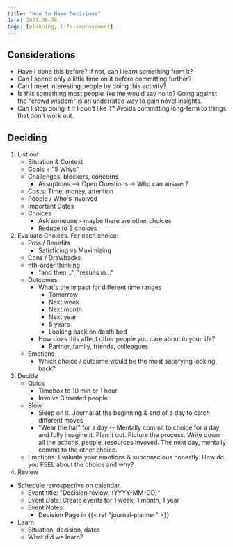 ```yaml
---
title: "How to Make Decisions"
date: 2021-06-28
tags: [planning, life-improvement]
---
```


## Considerations
- Have I done this before? If not, can I learn something from it?
- Can I spend only a little time on it before committing further?
- Can I meet interesting people by doing this activity?
- Is this something most people like me would say no to? Going against the "crowd wisdom" is an underrated way to gain novel insights.
- Can I stop doing it if I don't like it? Avoids committing long-term to things that don't work out.


## Deciding 
1. List out
    - Situation & Context
    - Goals + "5 Whys"
    - Challenges, blockers, concerns
        - Assuptions --> Open Questions -> Who can answer?
    - Costs: Time, money, attention
    - People / Who's involved
    - Important Dates
    - Choices
        - Ask someone - maybe there are other choices
        - Reduce to 3 choices
2. Evaluate Choices. For each choice:
    - Pros / Benefits
        - Satisficing vs Maximizing
    - Cons / Drawbacks
    - nth-order thinking
        - "and then...", "results in..."
    - Outcomes
        - What's the impact for different time ranges
            - Tomorrow
            - Next week
            - Next month
            - Next year
            - 5 years
            - Looking back on death bed
        - How does this affect other people you care about in your life?
            - Partner, family, friends, colleagues
    - Emotions
        - Which choice / outcome would be the most satisfying looking back?
3. Decide
    - Quick
        - Timebox to 10 min or 1 hour
        - Involve 3 trusted people
    - Slow
        - Sleep on it. Journal at the beginning & end of a day to catch different moves
        - "Wear the hat" for a day -- Mentally commit to choice for a day, and fully imagine it. Plan it out. Picture the process. Write down all the actions, people, resources invoved. The next day, mentally commit to the other choice. 
    - Emotions: Evaluate your emotions & subconscious honestly. How do you FEEL about the choice and why?
4. Review
- Schedule retrospective on calendar.
    - Event title: "Decision review: <Decision> (YYYY-MM-DD)"
    - Event Date: Create events for 1 week, 1 month, 1 year
    - Event Notes: 
        - Decision Page in {{< ref "journal-planner" >}}
- Learn
    - Situation, decision, dates
    - What did we learn?
    
    
    
